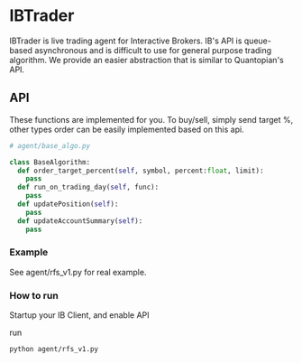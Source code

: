 # IBTrader
IBTrader is live trading agent for Interactive Brokers.  IB's API is queue-based asynchronous and is difficult to use for general purpose trading 
algorithm. We provide an easier abstraction that is similar to Quantopian's API.


## API

These functions are implemented for you.  To buy/sell, simply send target %, other types order can be easily implemented based on this api.

```python
# agent/base_algo.py

class BaseAlgorithm:
  def order_target_percent(self, symbol, percent:float, limit):
    pass
  def run_on_trading_day(self, func):
    pass
  def updatePosition(self):
    pass
  def updateAccountSummary(self):
    pass
```

### Example

See agent/rfs_v1.py for real example.


### How to run

Startup your IB Client, and enable API

run
```
python agent/rfs_v1.py
```
